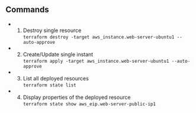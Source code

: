 ## Commands
- 1. Destroy single resource  
`
terraform destroy -target aws_instance.web-server-ubuntu1 --auto-approve
`

- 2. Create/Update single instant  
`
terraform apply -target aws_instance.web-server-ubuntu1 --auto-approve
`
- 3. List all deployed resources  
`
terraform state list
`
- 4. Display properties of the deployed resource  
`
terraform state show aws_eip.web-server-public-ip1
`